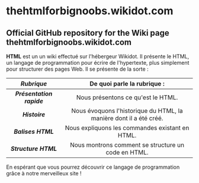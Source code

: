 # thehtmlforbignoobs.wikidot.com

## Official GitHub repository for the Wiki page thehtmlforbignoobs.wikidot.com

__HTML__ est un un wiki effectué sur l'hébergeur Wikidot. Il présente le HTML, un langage de programmation pour écrire de l'hypertexte, plus simplement pour structurer des pages Web.
Il se présente de la sorte :

| ___Rubrique___ | De quoi parle la rubrique : |
| :-: | :-: |
| ___Présentation rapide___ | Nous présentons ce qu'est le HTML. |
| ___Histoire___ | Nous évoquons l'historique du HTML, la manière dont il a été créé. |
| ___Balises HTML___ | Nous expliquons les commandes existant en HTML. |
| ___Structure HTML___ | Nous montrons comment se structure un code en HTML. |

En espérant que vous pourrez découvrir ce langage de programmation grâce à notre merveilleux site !
